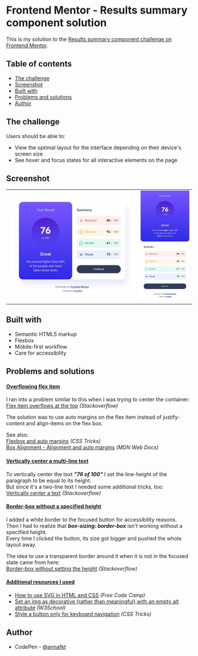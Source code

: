 # Frontend Mentor - Results summary component solution

This is my solution to the [Results summary component challenge on Frontend Mentor](https://www.frontendmentor.io/challenges/results-summary-component-CE_K6s0maV).

## Table of contents

- [The challenge](#the-challenge)
- [Screenshot](#screenshot)
- [Built with](#built-with)
- [Problems and solutions](#problems-and-solutions)
- [Author](#author)

## The challenge

Users should be able to:

- View the optimal layout for the interface depending on their device's screen size
- See hover and focus states for all interactive elements on the page

## Screenshot

<table>
  <tr>
    <td><img src="screenshots/screenshot-desktop.jpg" alt="Screenshot of the desktop layout"></td>
    <td><img src="screenshots/screenshot-mobile.jpg" alt="Screenshot of the mobile layout"></td>
  </tr>
</table>

## Built with

- Semantic HTML5 markup
- Flexbox
- Mobile-first workflow
- Care for accessibility

## Problems and solutions

#### <ins>Overflowing flex item</ins>

I ran into a problem similar to this when I was trying to center the container:<br>
[Flex item overflows at the top](https://stackoverflow.com/questions/33454533/cant-scroll-to-top-of-flex-item-that-is-overflowing-container) *(Stackoverflow)*

The solution was to use auto margins on the flex item instead of justify-content and align-items on the flex box.

See also:<br>
[Flexbox and auto margins](https://css-tricks.com/the-peculiar-magic-of-flexbox-and-auto-margins/) *(CSS Tricks)* <br>
[Box Alignment - Alignment and auto margins](https://developer.mozilla.org/en-US/docs/Web/CSS/CSS_Box_Alignment/Box_Alignment_in_Flexbox#alignment_and_auto_margins) *(MDN Web Docs)*

#### <ins>Vertically center a multi-line text</ins>

To vertically center the text ***"76 of 100"*** I set the line-height of the paragraph to be equal to its height.<br>
But since it's a two-line text I needed some additional tricks, too:<br>
[Vertically center a text](https://stackoverflow.com/questions/8865458/how-do-i-vertically-center-text-with-css) *(Stackoverflow)*

#### <ins>Border-box without a specified height</ins>

I added a white border to the focused button for accessibility reasons.<br>
Then I had to realize that ***box-sizing: border-box*** isn't working without a specified height.<br>
Every time I clicked the button, its size got bigger and pushed the whole layout away.

The idea to use a transparent border around it when it is not in the focused state came from here:<br>
[Border-box without setting the height](https://stackoverflow.com/questions/52242410/box-sizing-border-box-with-no-declared-height-width) *(Stackoverflow)*

#### <ins>Additional resources I used</ins>

- [How to use SVG in HTML and CSS](https://www.freecodecamp.org/news/use-svg-images-in-css-html/) *(Free Code Camp)*
- [Set an img as decorative (rather than meaningful) with an empty alt attribute](https://www.w3schools.com/accessibility/accessibility_meaningful_images.php) *(W3School)*
- [Style a button only for keyboard navigation](https://css-tricks.com/keyboard-only-focus-styles/) *(CSS Tricks)*

## Author

- CodePen - [@annafkt](https://codepen.io/annafkt)

